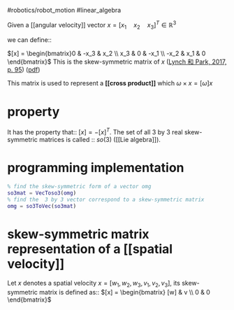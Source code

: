 #robotics/robot_motion #linear_algebra 
 
Given a [[angular velocity]] vector $x = [x_1 \quad x_2 \quad  x_3]^T \in \mathbb{R}^3$ 

we can define::

$[x] = \begin{bmatrix}0 & -x_3 & x_2 \\ x_3 & 0 & -x_1 \\ -x_2 & x_1 & 0 \end{bmatrix}$ This is the skew-symmetric matrix of $x$
([Lynch 和 Park, 2017, p. 95](zotero://select/library/items/CK6BYIEW)) ([pdf](zotero://open-pdf/library/items/97TQKNC2?page=95&annotation=G8B9YTYP))

This matrix is used to represent a **[[cross product]]** which $\omega \times x = [\omega]x$  
# property

It has the property that:: $[x] = -[x]^T$. The set of all 3 by 3 real skew-symmetric matrices is called :: $so(3)$ ([[Lie algebra]]).

# programming implementation

```matlab
% find the skew-symmetric form of a vector omg
so3mat = VecToso3(omg)
% find the  3 by 3 vector correspond to a skew-symmetric matrix
omg = so3ToVec(so3mat)
```
# skew-symmetric matrix representation of a [[spatial velocity]] 
Let $x$ denotes a spatial velocity $x = [w_1,w_2,w_3,v_1,v_2,v_3]$, its skew-symmetric matrix is defined as::
$[x] = \begin{bmatrix} [w] & v \\ 0 & 0 \end{bmatrix}$  
 


    ‍
